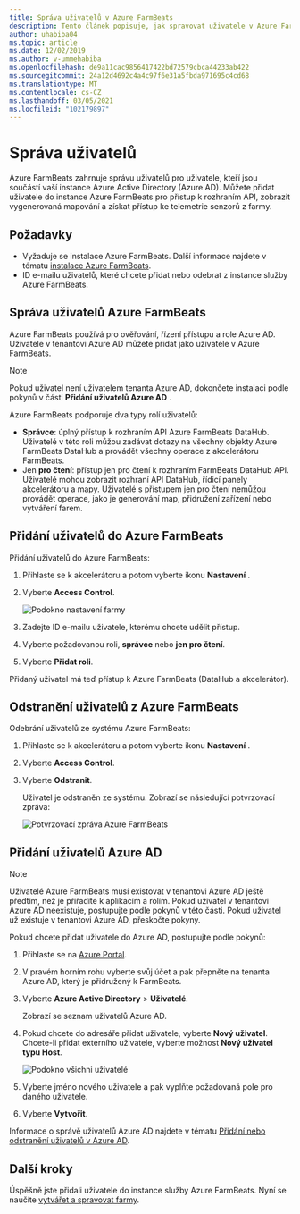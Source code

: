 ```yaml
---
title: Správa uživatelů v Azure FarmBeats
description: Tento článek popisuje, jak spravovat uživatele v Azure FarmBeats.
author: uhabiba04
ms.topic: article
ms.date: 12/02/2019
ms.author: v-ummehabiba
ms.openlocfilehash: de9a11cac9856417422bd72579cbca44233ab422
ms.sourcegitcommit: 24a12d4692c4a4c97f6e31a5fbda971695c4cd68
ms.translationtype: MT
ms.contentlocale: cs-CZ
ms.lasthandoff: 03/05/2021
ms.locfileid: "102179897"
---
```

# <a name="manage-users"></a>Správa uživatelů

Azure FarmBeats zahrnuje správu uživatelů pro uživatele, kteří jsou součástí vaší instance Azure Active Directory (Azure AD). Můžete přidat uživatele do instance Azure FarmBeats pro přístup k rozhraním API, zobrazit vygenerovaná mapování a získat přístup ke telemetrie senzorů z farmy.

## <a name="prerequisites"></a>Požadavky

- Vyžaduje se instalace Azure FarmBeats. Další informace najdete v tématu [instalace Azure FarmBeats](install-azure-farmbeats.md).
- ID e-mailu uživatelů, které chcete přidat nebo odebrat z instance služby Azure FarmBeats.

## <a name="manage-azure-farmbeats-users"></a>Správa uživatelů Azure FarmBeats

Azure FarmBeats používá pro ověřování, řízení přístupu a role Azure AD. Uživatele v tenantovi Azure AD můžete přidat jako uživatele v Azure FarmBeats.

> [!NOTE]
> Pokud uživatel není uživatelem tenanta Azure AD, dokončete instalaci podle pokynů v části **Přidání uživatelů Azure AD** .

Azure FarmBeats podporuje dva typy rolí uživatelů:

 - **Správce**: úplný přístup k rozhraním API Azure FarmBeats DataHub. Uživatelé v této roli můžou zadávat dotazy na všechny objekty Azure FarmBeats DataHub a provádět všechny operace z akcelerátoru FarmBeats.
 - Jen **pro čtení**: přístup jen pro čtení k rozhraním FarmBeats DataHub API. Uživatelé mohou zobrazit rozhraní API DataHub, řídicí panely akcelerátoru a mapy. Uživatelé s přístupem jen pro čtení nemůžou provádět operace, jako je generování map, přidružení zařízení nebo vytváření farem.

## <a name="add-users-to-azure-farmbeats"></a>Přidání uživatelů do Azure FarmBeats

Přidání uživatelů do Azure FarmBeats:

1. Přihlaste se k akcelerátoru a potom vyberte ikonu **Nastavení** .
2. Vyberte **Access Control**.

    ![Podokno nastavení farmy](./media/create-farms-in-azure-farmbeats/settings-users-1.png)

3. Zadejte ID e-mailu uživatele, kterému chcete udělit přístup.
4. Vyberte požadovanou roli, **správce** nebo **jen pro čtení**.
5. Vyberte **Přidat roli**.

Přidaný uživatel má teď přístup k Azure FarmBeats (DataHub a akcelerátor).

## <a name="delete-users-from-azure-farmbeats"></a>Odstranění uživatelů z Azure FarmBeats

Odebrání uživatelů ze systému Azure FarmBeats:

1. Přihlaste se k akcelerátoru a potom vyberte ikonu **Nastavení** .
2. Vyberte **Access Control**.
3. Vyberte **Odstranit**.

   Uživatel je odstraněn ze systému. Zobrazí se následující potvrzovací zpráva:

   ![Potvrzovací zpráva Azure FarmBeats](./media/create-farms-in-azure-farmbeats/manage-users-2.png)

## <a name="add-azure-ad-users"></a>Přidání uživatelů Azure AD

> [!NOTE]
> Uživatelé Azure FarmBeats musí existovat v tenantovi Azure AD ještě předtím, než je přiřadíte k aplikacím a rolím. Pokud uživatel v tenantovi Azure AD neexistuje, postupujte podle pokynů v této části. Pokud uživatel už existuje v tenantovi Azure AD, přeskočte pokyny.

Pokud chcete přidat uživatele do Azure AD, postupujte podle pokynů:

1. Přihlaste se na [Azure Portal](https://portal.azure.com/).
2. V pravém horním rohu vyberte svůj účet a pak přepněte na tenanta Azure AD, který je přidružený k FarmBeats.
3. Vyberte **Azure Active Directory**  >  **Uživatelé**.

    Zobrazí se seznam uživatelů Azure AD.

4. Pokud chcete do adresáře přidat uživatele, vyberte **Nový uživatel**. Chcete-li přidat externího uživatele, vyberte možnost **Nový uživatel typu Host**.

    ![Podokno všichni uživatelé](./media/create-farms-in-azure-farmbeats/manage-users-3.png)

5. Vyberte jméno nového uživatele a pak vyplňte požadovaná pole pro daného uživatele.
6. Vyberte **Vytvořit**.

Informace o správě uživatelů Azure AD najdete v tématu [Přidání nebo odstranění uživatelů v Azure AD](../../active-directory/fundamentals/add-users-azure-active-directory.md).

## <a name="next-steps"></a>Další kroky

Úspěšně jste přidali uživatele do instance služby Azure FarmBeats. Nyní se naučíte [vytvářet a spravovat farmy](manage-farms-in-azure-farmbeats.md#create-farms).